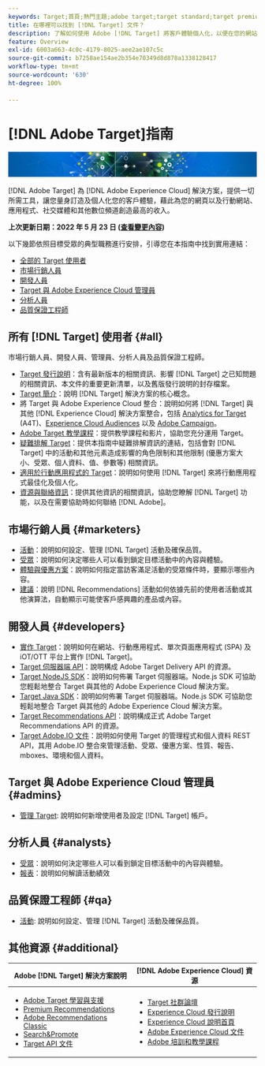 ```yaml
---
keywords: Target;首頁;熱門主題;adobe target;target standard;target premium;target 文件;adobe target 文件;首頁
title: 在哪裡可以找到 [!DNL Target] 文件？
description: 了解如何使用 Adobe [!DNL Target] 將客戶體驗個人化，以便在您的網站和行動網站、應用程式及其他數位媒體上獲得最大收入。
feature: Overview
exl-id: 6003a663-4c0c-4179-8025-aee2ae107c5c
source-git-commit: b7258ae154ae2b354e70349d8d878a1338128417
workflow-type: tm+mt
source-wordcount: '630'
ht-degree: 100%

---
```


# [!DNL Adobe Target]指南

![橫幅](assets/target-home-banner-simple.png)

[!DNL Adobe Target] 為 [!DNL Adobe Experience Cloud] 解決方案，提供一切所需工具，讓您量身訂造及個人化您的客戶體驗，藉此為您的網頁以及行動網站、應用程式、社交媒體和其他數位頻道創造最高的收入。

**上次更新日期：2022 年 5 月 23 日 ([查看變更內容](r-release-notes/doc-change.md))**

以下幾節依照目標受眾的典型職務進行安排，引導您在本指南中找到實用連結：

- [全部的 Target 使用者](#all)
- [市場行銷人員](#marketers)
- [開發人員](#developers)
- [Target 與 Adobe Experience Cloud 管理員](#admins)
- [分析人員](#analysts)
- [品質保證工程師](#qa)

## 所有 [!DNL Target] 使用者 {#all}

市場行銷人員、開發人員、管理員、分析人員及品質保證工程師。

- [Target 發行說明](r-release-notes/release-notes.md)：含有最新版本的相關資訊、影響 [!DNL Target] 之已知問題的相關資訊、本文件的重要更新清單，以及舊版發行說明的封存檔案。
- [Target 簡介](c-intro/intro.md)：說明 [!DNL Target] 解決方案的核心概念。
- 將 Target 與 Adobe Experience Cloud 整合：說明如何將 [!DNL Target] 與其他 [!DNL Experience Cloud] 解決方案整合，包括 [Analytics for Target](/help/main/c-integrating-target-with-mac/a4t/a4t.md) (A4T)、[Experience Cloud Audiences](/help/main/c-integrating-target-with-mac/mmp.md) 以及 [Adobe Campaign](/help/main/c-integrating-target-with-mac/campaign-and-target.md)。
- [Adobe Target 教學課程](https://experienceleague.adobe.com/docs/target-learn/tutorials/overview.html)：提供教學課程和影片，協助您充分運用 Target。
- [疑難排解 Target](r-troubleshooting-target/troubleshooting-target.md)：提供本指南中疑難排解資訊的連結，包括會對 [!DNL Target] 中的活動和其他元素造成影響的角色限制和其他限制 (優惠方案大小、受眾、個人資料、值、參數等) 相關資訊。
- [適用於行動應用程式的 Target](c-target-mobile-app/target-mobile-app.md)：說明如何使用 [!DNL Target] 來將行動應用程式最佳化及個人化。
- [資源與聯絡資訊](cmp-resources-and-contact-information.md)：提供其他資訊的相關資訊，協助您瞭解 [!DNL Target] 功能，以及在需要協助時如何聯絡 [!DNL Adobe]。

## 市場行銷人員 {#marketers}

- [活動](c-activities/activities.md)：說明如何設定、管理 [!DNL Target] 活動及確保品質。
- [受眾](c-target/target.md)：說明如何決定哪些人可以看到鎖定目標活動中的內容與體驗。
- [體驗與優惠方案](c-experiences/experiences.md)：說明如何指定當訪客滿足活動的受眾條件時，要顯示哪些內容。
- [建議](c-recommendations/recommendations.md)：說明 [!DNL Recommendations] 活動如何依據先前的使用者活動或其他演算法，自動顯示可能使客戶感興趣的產品或內容。

## 開發人員 {#developers}

- [實作 Target](c-implementing-target/implementing-target.md)：說明如何在網站、行動應用程式、單次頁面應用程式 (SPA) 及 iOT/OTT 平台上實作 [!DNL Target]。
- [Target 伺服器端 API](https://developers.adobetarget.com/api/delivery-api/)：說明構成 Adobe Target Delivery API 的資源。
- [Target NodeJS SDK](https://github.com/adobe/target-nodejs-sdk)：說明如何佈署 Target 伺服器端。Node.js SDK 可協助您輕鬆地整合 Target 與其他的 Adobe Experience Cloud 解決方案。
- [Target Java SDK](https://github.com/adobe/target-java-sdk)：說明如何佈署 Target 伺服器端。Node.js SDK 可協助您輕鬆地整合 Target 與其他的 Adobe Experience Cloud 解決方案。
- [Target Recommendations API](https://developers.adobetarget.com/api/recommendations/)：說明構成正式 Adobe Target Recommendations API 的資源。
- [Target Adobe.IO 文件](https://developers.adobetarget.com/api/#introduction)：說明如何使用 Target 的管理程式和個人資料 REST API，其用 Adobe.IO 整合來管理活動、受眾、優惠方案、性質、報告、mboxes、環境和個人資料。

## Target 與 Adobe Experience Cloud 管理員 {#admins}

- [管理 Target](administrating-target/administrating-target.md): 說明如何新增使用者及設定 [!DNL Target] 帳戶。

## 分析人員 {#analysts}

- [受眾](c-target/target.md)：說明如何決定哪些人可以看到鎖定目標活動中的內容與體驗。
- [報表](c-reports/reports.md)：說明如何解讀活動績效

## 品質保證工程師 {#qa}

- [活動](c-activities/activities.md): 說明如何設定、管理 [!DNL Target] 活動及確保品質。

## 其他資源 {#additional}

| Adobe [!DNL Target] 解決方案說明 | [!DNL Adobe Experience Cloud] 資源 |
|--- |--- |
| <ul><li>[Adobe Target 學習與支援](https://helpx.adobe.com/support/target.html)</li><li>[Premium Recommendations](c-recommendations/recommendations.md)</li><li>[Adobe Recommendations Classic](/help/main/assets/adobe-recommendations-classic.pdf)</li><li>[Search&amp;Promote](https://experienceleague.adobe.com/docs/search-promote/using/sp-home.html)</li><li>[Target API 文件](c-implementing-target/c-api-and-sdk-overview/api-and-sdk-overview.md)</li></ul> | <ul><li>[Target 社群論壇](https://forums.adobe.com/community/experience-cloud/marketing-cloud/target)</li><li>[Experience Cloud 發行說明](https://experienceleague.adobe.com/docs/release-notes/experience-cloud/current.html)</li><li>[Experience Cloud 說明首頁](https://helpx.adobe.com/support/experience-cloud.html)</li><li>[Adobe Experience Cloud 文件](https://experienceleague.adobe.com/docs/experience-cloud/user-guides/home.html)</li><li>[Adobe 培訓和教學課程](https://helpx.adobe.com/learning.html?promoid=KAUDK)</li></ul> |  |
